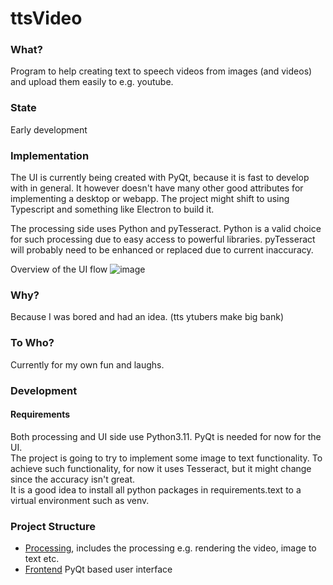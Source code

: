 # ttsVideo

### What?
Program to help creating text to speech videos from images (and videos) and upload them easily to e.g. youtube.
### State
Early development
### Implementation
The UI is currently being created with PyQt, because it is fast to develop with in general. It however doesn't have 
many other good attributes for implementing a desktop or webapp. The project might shift to using Typescript and something like Electron to build it.



The processing side uses Python and pyTesseract. Python is a valid choice for such processing due to easy access to powerful libraries.
pyTesseract will probably need to be enhanced or replaced due to current inaccuracy. 


Overview of the UI flow
![image](https://github.com/kurukimi/ttsVideo/assets/88735086/fa3786d6-d5d3-4739-8634-daf9d4b9d6c6)
### Why?
Because I was bored and had an idea. (tts ytubers make big bank)
### To Who?
Currently for my own fun and laughs.

### Development
#### Requirements
Both processing and UI side use Python3.11. PyQt is needed for now for the UI.\
The project is going to try to implement some image to text functionality. To achieve such functionality, for now it uses Tesseract, but it might change since
the accuracy isn't great.\
It is a good idea to install all python packages in requirements.text to a virtual environment such as venv.


### Project Structure
- [Processing](https://github.com/kurukimi/ttsVideo/tree/main/processing), includes the processing e.g. rendering the video, image to text etc.
- [Frontend](https://github.com/kurukimi/ttsVideo/tree/main/frontend) PyQt based user interface
